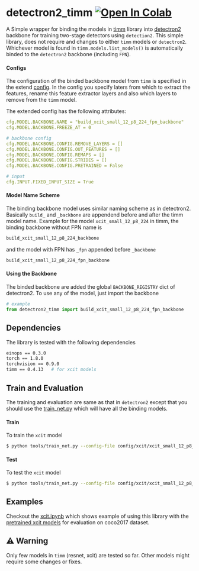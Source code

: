# detectron2_timm  [![Open In Colab](https://colab.research.google.com/assets/colab-badge.svg)](https://colab.research.google.com/github/iKrishneel/detectron2_timm/blob/master/scripts/coco.ipynb?hl=en#scrollTo=c5cDMnZrqlrS)
A Simple wrapper for binding the models in [timm](https://github.com/rwightman/pytorch-image-models) library into 
[detectron2](https://github.com/facebookresearch/detectron2) backbone for training two-stage detectors using `detection2`. This simple library, does not require and changes to either `timm` models or `detectron2`. Whichever model is found in `timm.models.list_models()` is automatically binded to the `detectron2` backbone (including `FPN`).

#### Configs
The configuration of the binded backbone model from `timm` is specified in the extend [config](https://github.com/iKrishneel/detectron2_timm/blob/master/detectron2_timm/config/config.py). In the config you specify laters from which to extract the features, rename this feature extractor layers and also which layers to remove from the `timm` model. 

The extended config has the following attributes:
```yaml
cfg.MODEL.BACKBONE.NAME = "build_xcit_small_12_p8_224_fpn_backbone"       # name of the model
cfg.MODEL.BACKBONE.FREEZE_AT = 0                                          # freeze at which layer

# backbone config
cfg.MODEL.BACKBONE.CONFIG.REMOVE_LAYERS = []                              # layers to remove from the timm model
cfg.MODEL.BACKBONE.CONFIG.OUT_FEATURES = []                               # layers in timm model from which to extract the features
cfg.MODEL.BACKBONE.CONFIG.REMAPS = []                                     # name of the output features, the order must be same as out_features
cfg.MODEL.BACKBONE.CONFIG.STRIDES = []                                    # strides of each output features, the order must be same out_features
cfg.MODEL.BACKBONE.CONFIG.PRETRAINED = False                              # init with pretrained model   

# input
cfg.INPUT.FIXED_INPUT_SIZE = True                                         # model has fix size input, eg. for transformers
```

#### Model Name Scheme
The binding backbone model uses similar naming scheme as in detectron2. Basically `build_` and `_backbone` are appendend before and after the timm model name. Example for the model `xcit_small_12_p8_224` in timm, the binding backbone without FPN name is
```bash
build_xcit_small_12_p8_224_backbone
```
and the model with FPN has `_fpn` appended before `_backbone`
```bash
build_xcit_small_12_p8_224_fpn_backbone
```

#### Using the Backbone
The binded backbone are added the global `BACKBONE_REGISTRY` dict of detectron2. To use any of the model, just import the backbone

```python
# example
from detectron2_timm import build_xcit_small_12_p8_224_fpn_backbone
```

## Dependencies
The library is tested with the following dependencies
```bash
einops == 0.3.0
torch == 1.8.0
torchvision == 0.9.0
timm == 0.4.13   # for xcit models
```

## Train and Evaluation
The training and evaluation are same as that in `detectron2` except that you should use the [train_net.py](https://github.com/iKrishneel/detectron2_timm/blob/master/tools/train_net.py) which will have all the binding models.

#### Train
To train the `xcit` model
```bash
$ python tools/train_net.py --config-file config/xcit/xcit_small_12_p8_224_fpn.yaml --num-gpus 4
```

#### Test
To test the `xcit` model
```bash
$ python tools/train_net.py --config-file config/xcit/xcit_small_12_p8_224_fpn.yaml --num-gpus 4 --eval-only MODEL.WEIGHTS ./logs/mrcnn_xcit_small_12_p8.pth
```

## Examples
Checkout the [xcit.ipynb](https://github.com/iKrishneel/detectron2_timm/blob/master/scripts/xcit.ipynb) which shows example of using this library with the [pretrained xcit models](https://github.com/facebookresearch/xcit/tree/master/detection) for evaluation on coco2017 dataset. 

## :warning: Warning
Only few models in `timm` (resnet, xcit) are tested so far. Other models might require some changes or fixes. 
